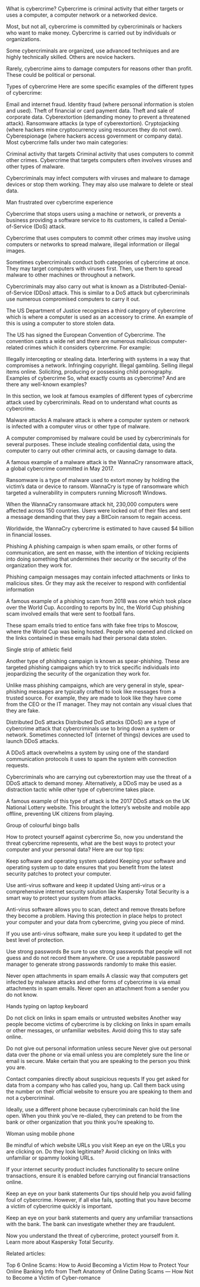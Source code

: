 What is cybercrime?
Cybercrime is criminal activity that either targets or uses a computer, a computer network or a networked device.

Most, but not all, cybercrime is committed by cybercriminals or hackers who want to make money. Cybercrime is carried out by individuals or organizations.

Some cybercriminals are organized, use advanced techniques and are highly technically skilled. Others are novice hackers.

Rarely, cybercrime aims to damage computers for reasons other than profit. These could be political or personal.

Types of cybercrime
Here are some specific examples of the different types of cybercrime:

Email and internet fraud.
Identity fraud (where personal information is stolen and used).
Theft of financial or card payment data.
Theft and sale of corporate data.
Cyberextortion (demanding money to prevent a threatened attack).
Ransomware attacks (a type of cyberextortion).
Cryptojacking (where hackers mine cryptocurrency using resources they do not own).
Cyberespionage (where hackers access government or company data).
Most cybercrime falls under two main categories:

Criminal activity that targets
Criminal activity that uses computers to commit other crimes.
Cybercrime that targets computers often involves viruses and other types of malware.

Cybercriminals may infect computers with viruses and malware to damage devices or stop them working. They may also use malware to delete or steal data.

Man frustrated over cybercrime experience

Cybercrime that stops users using a machine or network, or prevents a business providing a software service to its customers, is called a Denial-of-Service (DoS) attack.

Cybercrime that uses computers to commit other crimes may involve using computers or networks to spread malware, illegal information or illegal images.

Sometimes cybercriminals conduct both categories of cybercrime at once. They may target computers with viruses first. Then, use them to spread malware to other machines or throughout a network.

Cybercriminals may also carry out what is known as a Distributed-Denial-of-Service (DDos) attack. This is similar to a DoS attack but cybercriminals use numerous compromised computers to carry it out.

The US Department of Justice recognizes a third category of cybercrime which is where a computer is used as an accessory to crime. An example of this is using a computer to store stolen data.

The US has signed the European Convention of Cybercrime. The convention casts a wide net and there are numerous malicious computer-related crimes which it considers cybercrime. For example:

Illegally intercepting or stealing data.
Interfering with systems in a way that compromises a network.
Infringing copyright.
Illegal gambling.
Selling illegal items online.
Soliciting, producing or possessing child pornography.
Examples of cybercrime
So, what exactly counts as cybercrime? And are there any well-known examples?

In this section, we look at famous examples of different types of cybercrime attack used by cybercriminals. Read on to understand what counts as cybercrime.

Malware attacks
A malware attack is where a computer system or network is infected with a computer virus or other type of malware.

A computer compromised by malware could be used by cybercriminals for several purposes. These include stealing confidential data, using the computer to carry out other criminal acts, or causing damage to data.

A famous example of a malware attack is the WannaCry ransomware attack, a global cybercrime committed in May 2017.

Ransomware is a type of malware used to extort money by holding the victim’s data or device to ransom. WannaCry is type of ransomware which targeted a vulnerability in computers running Microsoft Windows.

When the WannaCry ransomware attack hit, 230,000 computers were affected across 150 countries. Users were locked out of their files and sent a message demanding that they pay a BitCoin ransom to regain access.

Worldwide, the WannaCry cybercrime is estimated to have caused $4 billion in financial losses.

Phishing
A phishing campaign is when spam emails, or other forms of communication, are sent en masse, with the intention of tricking recipients into doing something that undermines their security or the security of the organization they work for.

Phishing campaign messages may contain infected attachments or  links to malicious sites. Or they may ask the receiver to respond with confidential information

A famous example of a phishing scam from 2018 was one which took place over the World Cup. According to reports by Inc, the World Cup phishing scam involved emails that were sent to football fans.

These spam emails tried to entice fans with fake free trips to Moscow, where the World Cup was being hosted. People who opened and clicked on the links contained in these emails had their personal data stolen. 

Single strip of athletic field

Another type of phishing campaign is known as spear-phishing. These are targeted phishing campaigns which try to trick specific individuals into jeopardizing the security of the organization they work for. 

Unlike mass phishing campaigns, which are very general in style, spear-phishing messages are typically crafted to look like messages from a trusted source. For example, they are made to look like they have come from the CEO or the IT manager. They may not contain any visual clues that they are fake.

Distributed DoS attacks
Distributed DoS attacks (DDoS) are a type of cybercrime attack that cybercriminals use to bring down a system or network. Sometimes connected IoT (internet of things) devices are used to launch DDoS attacks.

A DDoS attack overwhelms a system by using one of the standard communication protocols it uses to spam the system with connection requests.

Cybercriminals who are carrying out cyberextortion may use the threat of a DDoS attack to demand money. Alternatively, a DDoS may be used as a distraction tactic while other type of cybercrime takes place.

A famous example of this type of attack is the 2017 DDoS attack on the UK National Lottery website. This brought the lottery’s website and mobile app offline, preventing UK citizens from playing.

Group of colourful bingo balls

How to protect yourself against cybercrime
So, now you understand the threat cybercrime represents, what are the best ways to protect your computer and your personal data? Here are our top tips:

Keep software and operating system updated
Keeping your software and operating system up to date ensures that you benefit from the latest security patches to protect your computer.

Use anti-virus software and keep it updated
Using anti-virus or a comprehensive internet security solution like Kaspersky Total Security is a smart way to protect your system from attacks.

Anti-virus software allows you to scan, detect and remove threats before they become a problem. Having this protection in place helps to protect your computer and your data from cybercrime, giving you piece of mind.

If you use anti-virus software, make sure you keep it updated to get the best level of protection.

Use strong passwords
Be sure to use strong passwords that people will not guess and do not record them anywhere. Or use a reputable password manager to generate strong passwords randomly to make this easier.

Never open attachments in spam emails
A classic way that computers get infected by malware attacks and other forms of cybercrime is via email attachments in spam emails. Never open an attachment from a sender you do not know.

Hands typing on laptop keyboard

Do not click on links in spam emails or untrusted websites
Another way people become victims of cybercrime is by clicking on links in spam emails or other messages, or unfamiliar websites. Avoid doing this to stay safe online.

Do not give out personal information unless secure
Never give out personal data over the phone or via email unless you are completely sure the line or email is secure. Make certain that you are speaking to the person you think you are. 

Contact companies directly about suspicious requests
If you get asked for data from a company who has called you, hang up. Call them back using the number on their official website to ensure you are speaking to them and not a cybercriminal. 

Ideally, use a different phone because cybercriminals can hold the line open. When you think you’ve re-dialed, they can pretend to be from the bank or other organization that you think you’re speaking to.

Woman using mobile phone

Be mindful of which website URLs you visit
Keep an eye on the URLs you are clicking on. Do they look legitimate? Avoid clicking on links with unfamiliar or spammy looking URLs.

If your internet security product includes functionality to secure online transactions, ensure it is enabled before carrying out financial transactions online.

Keep an eye on your bank statements
Our tips should help you avoid falling foul of cybercrime. However, if all else fails, spotting that you have become a victim of cybercrime quickly is important.

Keep an eye on your bank statements and query any unfamiliar transactions with the bank. The bank can investigate whether they are fraudulent.

Now you understand the threat of cybercrime, protect yourself from it. Learn more about Kaspersky Total Security.

Related articles:

Top 6 Online Scams: How to Avoid Becoming a Victim
How to Protect Your Online Banking Info from Theft
Anatomy of Online Dating Scams — How Not to Become a Victim of Cyber-romance
